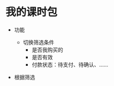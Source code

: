 # 我的课时包

* 功能
	* 切换筛选条件
		* 是否我购买的
		* 是否有效
		* 付款状态：待支付、待确认、……

* 根据筛选
<!--stackedit_data:
eyJoaXN0b3J5IjpbLTEzNDI5ODA1NzEsMjA3MTE5MzgyOSwyMT
Q1MTY3MjQyLDczMDk5ODExNl19
-->